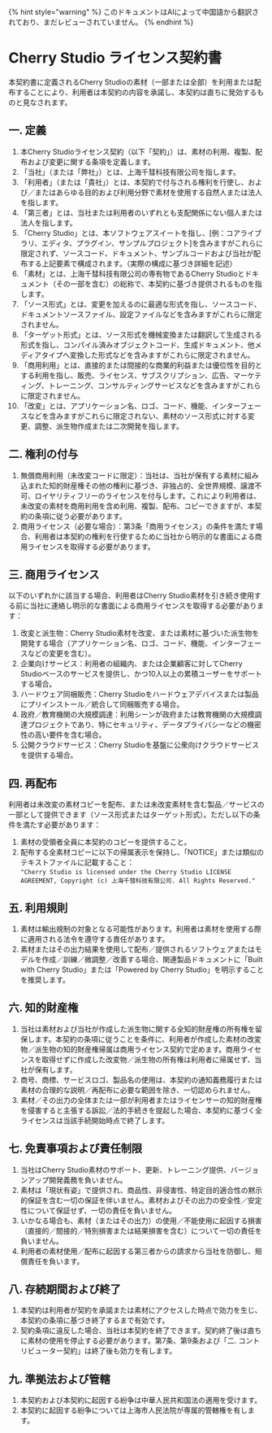 
{% hint style="warning" %}
このドキュメントはAIによって中国語から翻訳されており、まだレビューされていません。
{% endhint %}

# Cherry Studio ライセンス契約書

本契約書に定義されるCherry Studioの素材（一部または全部）を利用または配布することにより、利用者は本契約の内容を承諾し、本契約は直ちに発効するものと見なされます。

## 一. 定義

1.  本Cherry Studioライセンス契約（以下「契約」）は、素材の利用、複製、配布および変更に関する条項を定義します。
2.  「当社」（または「弊社」）とは、上海千彗科技有限公司を指します。
3.  「利用者」（または「貴社」）とは、本契約で付与される権利を行使し、および／またはあらゆる目的および利用分野で素材を使用する自然人または法人を指します。
4.  「第三者」とは、当社または利用者のいずれとも支配関係にない個人または法人を指します。
5.  「Cherry Studio」とは、本ソフトウェアスイートを指し、[例：コアライブラリ、エディタ、プラグイン、サンプルプロジェクト]を含みますがこれらに限定されず、ソースコード、ドキュメント、サンプルコードおよび当社が配布する上記要素で構成されます。（実際の構成に基づき詳細を記述）
6.  「素材」とは、上海千彗科技有限公司の専有物であるCherry Studioとドキュメント（その一部を含む）の総称で、本契約に基づき提供されるものを指します。
7.  「ソース形式」とは、変更を加えるのに最適な形式を指し、ソースコード、ドキュメントソースファイル、設定ファイルなどを含みますがこれらに限定されません。
8.  「ターゲット形式」とは、ソース形式を機械変換または翻訳して生成される形式を指し、コンパイル済みオブジェクトコード、生成ドキュメント、他メディアタイプへ変換した形式などを含みますがこれらに限定されません。
9.  「商用利用」とは、直接的または間接的な商業的利益または優位性を目的とする利用を指し、販売、ライセンス、サブスクリプション、広告、マーケティング、トレーニング、コンサルティングサービスなどを含みますがこれらに限定されません。
10. 「改変」とは、アプリケーション名、ロゴ、コード、機能、インターフェースなどを含みますがこれらに限定されない、素材のソース形式に対する変更、調整、派生物作成または二次開発を指します。

## 二. 権利の付与

1.  無償商用利用（未改変コードに限定）：当社は、当社が保有する素材に組み込まれた知的財産権その他の権利に基づき、非独占的、全世界規模、譲渡不可、ロイヤリティフリーのライセンスを付与します。これにより利用者は、未改変の素材を商用利用を含め利用、複製、配布、コピーできますが、本契約の条項に従う必要があります。
2.  商用ライセンス（必要な場合）：第3条「商用ライセンス」の条件を満たす場合、利用者は本契約の権利を行使するために当社から明示的な書面による商用ライセンスを取得する必要があります。

## 三. 商用ライセンス

以下のいずれかに該当する場合、利用者はCherry Studio素材を引き続き使用する前に当社に連絡し明示的な書面による商用ライセンスを取得する必要があります：

1.  改変と派生物：Cherry Studio素材を改変、または素材に基づいた派生物を開発する場合（アプリケーション名、ロゴ、コード、機能、インターフェースなどの変更を含む）。
2.  企業向けサービス：利用者の組織内、または企業顧客に対してCherry Studioベースのサービスを提供し、かつ10人以上の累積ユーザーをサポートする場合。
3.  ハードウェア同梱販売：Cherry Studioをハードウェアデバイスまたは製品にプリインストール／統合して同梱販売する場合。
4.  政府／教育機関の大規模調達：利用シーンが政府または教育機関の大規模調達プロジェクトであり、特にセキュリティ、データプライバシーなどの機密性の高い要件を含む場合。
5.  公開クラウドサービス：Cherry Studioを基盤に公衆向けクラウドサービスを提供する場合。

## 四. 再配布

利用者は未改変の素材コピーを配布、または未改変素材を含む製品／サービスの一部として提供できます（ソース形式またはターゲット形式）。ただし以下の条件を満たす必要があります：

1.  素材の受領者全員に本契約のコピーを提供すること。
2.  配布する全素材コピーに以下の帰属表示を保持し、「NOTICE」または類似のテキストファイルに記載すること：  
    `"Cherry Studio is licensed under the Cherry Studio LICENSE AGREEMENT, Copyright (c) 上海千彗科技有限公司. All Rights Reserved."`

## 五. 利用規則

1.  素材は輸出規制の対象となる可能性があります。利用者は素材を使用する際に適用される法令を遵守する責任があります。
2.  素材またはその出力結果を使用して配布／提供されるソフトウェアまたはモデルを作成／訓練／微調整／改善する場合、関連製品ドキュメントに「Built with Cherry Studio」または「Powered by Cherry Studio」を明示することを推奨します。

## 六. 知的財産権

1.  当社は素材および当社が作成した派生物に関する全知的財産権の所有権を留保します。本契約の条項に従うことを条件に、利用者が作成した素材の改変物／派生物の知的財産権帰属は商用ライセンス契約で定めます。商用ライセンスを取得せずに作成した改変物／派生物の所有権は利用者に帰属せず、当社が保有します。
2.  商号、商標、サービスロゴ、製品名の使用は、本契約の通知義務履行または素材の合理的な説明／再配布に必要な範囲を除き、一切認められません。
3.  素材／その出力の全体または一部が利用者またはライセンサーの知的財産権を侵害すると主張する訴訟／法的手続きを提起した場合、本契約に基づく全ライセンスは当該手続開始時点で終了します。

## 七. 免責事項および責任制限

1.  当社はCherry Studio素材のサポート、更新、トレーニング提供、バージョンアップ開発義務を負いません。
2.  素材は「現状有姿」で提供され、商品性、非侵害性、特定目的適合性の黙示的保証を含む一切の保証を伴いません。素材およびその出力の安全性／安定性について保証せず、一切の責任を負いません。
3.  いかなる場合も、素材（またはその出力）の使用／不能使用に起因する損害（直接的／間接的／特別損害または結果損害を含む）について一切の責任を負いません。
4.  利用者の素材使用／配布に起因する第三者からの請求から当社を防御し、賠償責任を負います。

## 八. 存続期間および終了

1.  本契約は利用者が契約を承諾または素材にアクセスした時点で効力を生じ、本契約の条項に基づき終了するまで有効です。
2.  契約条項に違反した場合、当社は本契約を終了できます。契約終了後は直ちに素材の使用を停止する必要があります。第7条、第9条および「二. コントリビューター契約」は終了後も効力を有します。

## 九. 準拠法および管轄

1.  本契約および本契約に起因する紛争は中華人民共和国法の適用を受けます。
2.  本契約に起因する紛争については上海市人民法院が専属的管轄権を有します。